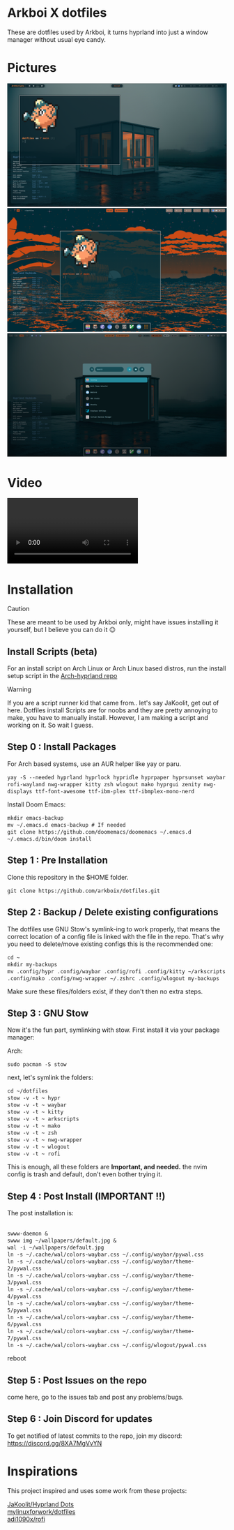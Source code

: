 # Arkboi X dotfiles

These are dotfiles used by Arkboi, it turns hyprland into just a window manager without usual eye candy.

# Pictures

![Image 1](assets/2025-03-08-114211_hyprshot.png)
![Image 2](assets/2025-03-08-114238_hyprshot.png)
![Image 2](assets/2025-03-08-114253_hyprshot.png)


# Video
![Video 1](assets/showcase.mp4)

# Installation

> [!CAUTION]
> These are meant to be used by Arkboi only, might have issues installing it yourself, but I believe you can do it 😉

## Install Scripts (beta)

For an install script on Arch Linux or Arch Linux based distros, run the install setup script in the [Arch-hyprland repo](https://github.com/arkboix/arch-hyprland)


> [!WARNING]
> If you are a script runner kid that came from.. let's say JaKoolit, get out of here. Dotfiles install Scripts are for noobs and they are pretty annoying to make, you have to manually install. However, I am making a script and working on it. So wait I guess.



## Step 0 : Install Packages

For Arch based systems, use an AUR helper like yay or paru.

``` shell
yay -S --needed hyprland hyprlock hypridle hyprpaper hyprsunset waybar rofi-wayland nwg-wrapper kitty zsh wlogout mako hyprgui zenity nwg-displays ttf-font-awesome ttf-ibm-plex ttf-ibmplex-mono-nerd
```

Install Doom Emacs:

``` shell
mkdir emacs-backup
mv ~/.emacs.d emacs-backup # If needed
git clone https://github.com/doomemacs/doomemacs ~/.emacs.d
~/.emacs.d/bin/doom install
```

## Step 1 : Pre Installation

Clone this repository in the $HOME folder.

``` shell
git clone https://github.com/arkboix/dotfiles.git
```

## Step 2 : Backup / Delete existing configurations

The dotfiles use GNU Stow's symlink-ing to work properly, that means the correct location of a config file is linked with the file in the repo. That's why you need to delete/move existing configs this is the recommended one:

``` shell
cd ~
mkdir my-backups
mv .config/hypr .config/waybar .config/rofi .config/kitty ~/arkscripts .config/mako .config/nwg-wrapper ~/.zshrc .config/wlogout my-backups
```

Make sure these files/folders exist, if they don't then no extra steps.

## Step 3 : GNU Stow

Now it's the fun part, symlinking with stow. First install it via your package manager:

Arch:

``` shell
sudo pacman -S stow
```

next, let's symlink the folders:

``` shell
cd ~/dotfiles
stow -v -t ~ hypr
stow -v -t ~ waybar
stow -v -t ~ kitty
stow -v -t ~ arkscripts
stow -v -t ~ mako
stow -v -t ~ zsh
stow -v -t ~ nwg-wrapper
stow -v -t ~ wlogout
stow -v -t ~ rofi
```

This is enough, all these folders are **Important, and needed.**
the nvim config is trash and default, don't even bother trying it.

## Step 4 : Post Install (IMPORTANT !!)

The post installation is:

``` shell

swww-daemon &
swww img ~/wallpapers/default.jpg &
wal -i ~/wallpapers/default.jpg
ln -s ~/.cache/wal/colors-waybar.css ~/.config/waybar/pywal.css
ln -s ~/.cache/wal/colors-waybar.css ~/.config/waybar/theme-2/pywal.css
ln -s ~/.cache/wal/colors-waybar.css ~/.config/waybar/theme-3/pywal.css
ln -s ~/.cache/wal/colors-waybar.css ~/.config/waybar/theme-4/pywal.css
ln -s ~/.cache/wal/colors-waybar.css ~/.config/waybar/theme-5/pywal.css
ln -s ~/.cache/wal/colors-waybar.css ~/.config/waybar/theme-6/pywal.css
ln -s ~/.cache/wal/colors-waybar.css ~/.config/waybar/theme-7/pywal.css
ln -s ~/.cache/wal/colors-waybar.css ~/.config/wlogout/pywal.css

```

reboot

## Step 5 : Post Issues on the repo

come here, go to the issues tab and post any problems/bugs.

## Step 6 : Join Discord for updates

To get notified of latest commits to the repo, join my discord:
https://discord.gg/8XA7MgVvYN


# Inspirations

This project inspired and uses some work from these projects:

[JaKoolit/Hyprland Dots](https://github.com/JaKoolit/Hyprland-Dots)
<br>
[mylinuxforwork/dotfiles](https://github.com/mylinuxforwork/dotfiles)
<br>
[adi1090x/rofi](https://github.com/adi1090x/rofi)
